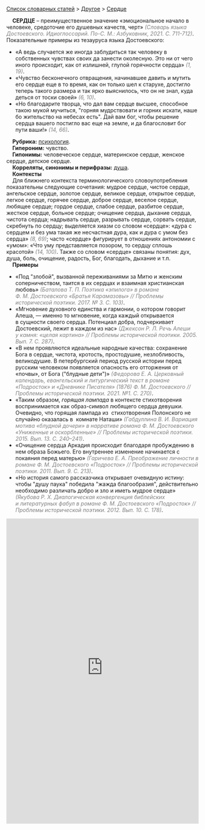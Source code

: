 <style>
st { color: Gray;
  font-style: italic;}
</style>

[Список словарных статей](https://thesaurus-dostoevsky.github.io/Thesaurus/) > [Другое](other.md) > [Сердце](сердце.md) 

&nbsp;&nbsp;&nbsp;&nbsp;**СЕРДЦЕ** – преимущественное значение  «эмоциональное начало в человеке, средоточие его душевных качеств, черт» <st>(Словарь языка Достоевского. Идиоглоссарий. По-С. М.: Азбуковник, 2021. С. 711-712)</st>. Показательные примеры из тезауруса языка Достоевского:
* «А ведь случается же иногда заблудиться так человеку в собственных чувствах своих да занести околесную. Это ни от чего иного происходит, как от излишней, глупой горячности сердца» <st>(1, 19)</st>.
* «Чувство бесконечного отвращения, начинавшее давить и мутить его сердце еще в то время, как он только шел к старухе, достигло теперь такого размера и так ярко выяснилось, что он не знал, куда деться от тоски своей» <st>(6, 10)</st>.
* «Но благодарите творца, что дал вам сердце высшее, способное такою мукой мучиться, "горняя мудрствовати и горних искати, наше бо жительство на небесах есть". Дай вам бог, чтобы решение сердца вашего постигло вас еще на земле, и да благословит бог пути ваши!» <st>(14, 66)</st>.

&nbsp;&nbsp;&nbsp;&nbsp;**Рубрика:** [психология](other.md).  
&nbsp;&nbsp;&nbsp;&nbsp;**Гипероним:** чувство.  
&nbsp;&nbsp;&nbsp;&nbsp;**Гипонимы:** человеческое сердце, материнское сердце, женское сердце, детское сердце.  
&nbsp;&nbsp;&nbsp;&nbsp;**Корреляты, синонимы и перифразы:** [душа](душа.md).  
&nbsp;&nbsp;&nbsp;&nbsp;**Контексты**  
&nbsp;&nbsp;&nbsp;&nbsp;Для ближнего контекста терминологического словоупотребления показательны следующие сочетания: мудрое сердце, чистое сердце, ангельское сердце, золотое сердце, великое сердце, открытое сердце, легкое сердце, горячее сердце, доброе сердце, веселое сердце, любящее сердце; гордое сердце, слабое сердце, разбитое сердце, жесткое сердце, больное сердце; очищение сердца, дыхание сердца, чистота сердца; надрывать сердце, разрывать сердце, сорвать сердце, скребнуть по сердцу; выделяется хиазм со словом «сердце»: «дура с сердцем и без ума такая же несчастная дура, как и дура с умом без сердца» <st>(8, 69)</st>; часто «сердце» фигурирует в отношениях антономии с «умом»: «Что уму представляется позором,  то сердцу сплошь красотой» <st>(14, 100)</st>. Также со словом «сердце» связаны понятия: дух, душа, боль, очищение, радость, Бог, благодать, дыхание и т.п.  <br>
&nbsp;&nbsp;&nbsp;&nbsp;**Примеры**  
* «Под "злобой", вызванной переживаниями за Митю и женским соперничеством, таится в их сердцах и взаимная христианская любовь» <st>(Баталова Т. П. Поэтика «эпилога» в романе Ф. М. Достоевского «Братья Карамазовы» // Проблемы исторической поэтики. 2017. № 3. С. 103)</st>.
* «Мгновение духовного единства и гармонии, о котором говорит Алеша, — именно то мгновение, когда каждый открывается в сущности своего сердца. Потенциал добра, подчеркивает Достоевский, лежит в каждом из нас» <st>(Джексон Р. Л. Речь Алеши у камня: «целая картина» // Проблемы исторической поэтики. 2005. Вып. 7. С. 287)</st>.
* «В нем проявляются идеальные народные качества: сохранение Бога в сердце, чистота, кротость, простодушие, незлобливость, великодушие. В петербургский период русской истории перед русским человеком появляется опасность его отторжения от «почвы», от Бога ("блудные дети")» <st>(Федорова Е. А. Церковный календарь, евангельский и литургический текст в романе «Подросток» и «Дневнике Писателя» (1876) Ф. М. Достоевского // Проблемы исторической поэтики. 2021. №1. С. 270)</st>.
* «Таким образом, *горящая лампада* в контексте стихотворения воспринимается как образ-символ любящего сердца девушки. Очевидно, что горящая лампада из  стихотворения Полонского не случайно оказалась в  комнате Наташи» <st>(Габдуллина В. И. Вариация мотива «блудной дочери» в нарративе романа Ф. М. Достоевского «Униженные и оскорбленные» // Проблемы исторической поэтики. 2015. Вып. 13. С. 240–241)</st>.
* «Очищение сердца Аркадия происходит благодаря пробуждению в нем образа Божьего. Его внутреннее изменение начинается с покаяния перед матерью» <st>(Гаричева Е. А. Преображение личности в романе Ф. М. Достоевского «Подросток» // Проблемы исторической поэтики. 2011. Вып. 9. С. 213)</st>.
* «Но история самого рассказчика открывает очевидную истину: чтобы "душу паука" победила "жажда благообразия", действительно необходимо различать добро и зло и иметь мудрое сердце» <st>(Якубова Р. Х. Диалогическая конвергенция библейских и литературных фабул в романе Ф. М. Достоевского «Подросток» // Проблемы исторической поэтики. 2012. Вып. 10. С. 178)</st>.

<iframe src="https://thesaurus-dostoevsky.github.io/nk/сердце.html" style="border:0px;width:100%;height:800px" allowfullscreen="true" webkitallowfullscreen="true" mozallowfullscreen="true">
